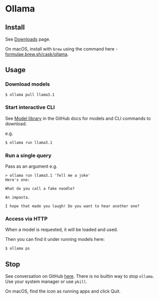 # Ollama

## Install

See [Downloads](https://ollama.com/download) page.

On macOS, install with `brew` using the command here - [formulae.brew.sh/cask/ollama](https://formulae.brew.sh/cask/ollama).


## Usage

### Download models

```sh
$ ollama pull llama3.1
```

### Start interactive CLI

See [Model library](https://github.com/ollama/ollama?tab=readme-ov-file#model-library) in the GitHub docs for models and CLI commands to download.

e.g.

```sh
$ ollama run llama3.1
```

### Run a single query

Pass as an argument e.g.

```console
> ollama run llama3.1 'Tell me a joke'
Here's one:

What do you call a fake noodle?

An impasta.

I hope that made you laugh! Do you want to hear another one?
```

### Access via HTTP

When a model is requested, it will be loaded and used.

Then you can find it under running models here:

```sh
$ ollama ps
```

## Stop

See conversation on GitHub [here](https://github.com/ollama/ollama/issues/690). There is no builtin way to stop `ollama`. Use your system manager or use `pkill`.

On macOS, find the icon as running apps and click Quit.
